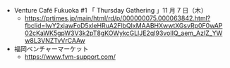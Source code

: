 

- Venture Café Fukuoka #1 「 Thursday Gathering 」11 月 7 日（木）
  - https://prtimes.jp/main/html/rd/p/000000075.000063842.html?fbclid=IwY2xjawFoD5xleHRuA2FlbQIxMAABHXwwtXGsvRp0F0wAP02cKaWK5gpW3V3k2pT8gKOWykcGLlJE2qI93voIIQ_aem_AzIZ_YWw8L3VNZTvVrCAAw
- 福岡ベンチャーマーケット
  - https://www.fvm-support.com/